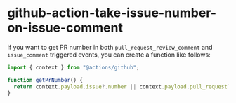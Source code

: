 # github-action-take-issue-number-on-issue-comment

If you want to get PR number in both `pull_request_review_comment` and `issue_comment` triggered events, you can create a function like follows:

```js
import { context } from "@actions/github";

function getPrNumber() {
  return context.payload.issue?.number || context.payload.pull_request?.number;
}
```
